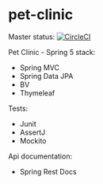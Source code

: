 # pet-clinic
Master status: [![CircleCI](https://circleci.com/gh/piotrek19/pet-clinik/tree/master.svg?style=svg&circle-token=da37dfe74512bd91609a6da6317f0c2e7a4a2b99)](https://circleci.com/gh/piotrek19/pet-clinik/tree/master)

Pet Clinic - Spring 5 stack:
- Spring MVC
- Spring Data JPA
- BV
- Thymeleaf

Tests:
- Junit
- AssertJ
- Mockito

Api documentation:
- Spring Rest Docs